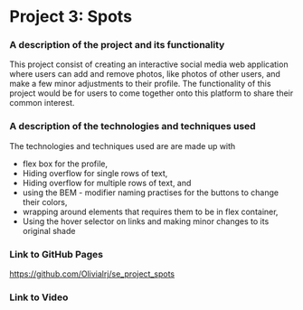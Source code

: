 # Project 3: Spots

### A description of the project and its functionality

This project consist of creating an interactive social media web application where users can add and remove photos, like photos of other users, and make a few minor adjustments to their profile. The functionality of this project would be for users to come together onto this platform to share their common interest.

### A description of the technologies and techniques used

The technologies and techniques used are are made up with

- flex box for the profile,
- Hiding overflow for single rows of text,
- Hiding overflow for multiple rows of text, and
- using the BEM - modifier naming practises for the buttons to change their colors,
- wrapping around elements that requires them to be in flex container,
- Using the hover selector on links and making minor changes to its original shade

### Link to GitHub Pages

https://github.com/Olivialrj/se_project_spots

### Link to Video

